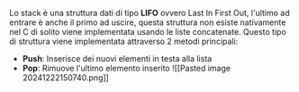 Lo stack è una struttura dati di tipo **LIFO** ovvero Last In First Out, l'ultimo ad entrare è anche il primo ad uscire, questa struttura non esiste nativamente nel C di solito viene implementata usando le liste concatenate. Questo tipo di struttura viene implementata attraverso 2 metodi principali:
- **Push**: Inserisce dei nuovi elementi in testa alla lista
- **Pop**: Rimuove l'ultimo elemento inserito
![[Pasted image 20241222150740.png]]
